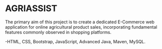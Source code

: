 # AGRIASSIST
The primary aim of this project is to create a dedicated E-Commerce web application for online agricultural product sales, incorporating fundamental features commonly observed in shopping platforms.

-HTML, CSS, Bootstrap, JavaScript, Advanced Java, Maven, MySQL.

